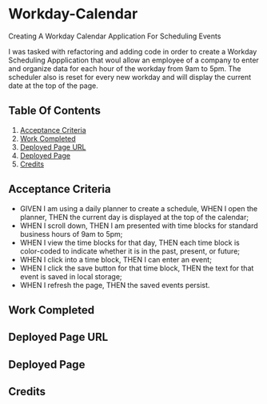 # Workday-Calendar
Creating A Workday Calendar Application For Scheduling Events

I was tasked with refactoring and adding code in order to create a Workday Scheduling Appplication that woul allow an employee of a company to enter and organize data for each hour of the workday from 9am to 5pm. The scheduler also is reset for every new workday and will display the current date at the top of the page. 

## Table Of Contents
1. [Acceptance Criteria](#acceptance-criteria)
2. [Work Completed](#work-completed)
3. [Deployed Page URL](#deployed-page-url)
4. [Deployed Page](#deployed-page)
5. [Credits](#credits)

## Acceptance Criteria 
- GIVEN I am using a daily planner to create a schedule, WHEN I open the planner, THEN the current day is displayed at the top of the calendar;
- WHEN I scroll down, THEN I am presented with time blocks for standard business hours of 9am to 5pm;
- WHEN I view the time blocks for that day, THEN each time block is color-coded to indicate whether it is in the past, present, or future;
- WHEN I click into a time block, THEN I can enter an event;
- WHEN I click the save button for that time block, THEN the text for that event is saved in local storage;
- WHEN I refresh the page, THEN the saved events persist.

## Work Completed

## Deployed Page URL

## Deployed Page

## Credits 
